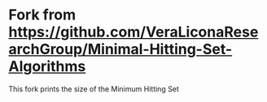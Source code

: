 # Fork from https://github.com/VeraLiconaResearchGroup/Minimal-Hitting-Set-Algorithms

This fork prints the size of the Minimum Hitting Set
